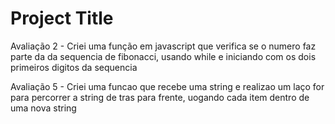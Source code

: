
# Project Title

Avaliação 2 - Criei uma função em javascript que verifica se o numero faz parte da da sequencia de fibonacci, usando while e iniciando com os dois primeiros digitos da sequencia


Avaliação 5 - Criei uma funcao que recebe uma string e realizao um laço for para percorrer a string de tras para frente, uogando cada item dentro de uma nova string
